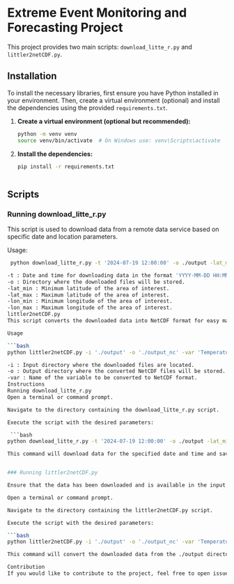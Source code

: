 # Extreme Event Monitoring and Forecasting Project

This project provides two main scripts: `download_litte_r.py` and `littler2netCDF.py`.

## Installation

To install the necessary libraries, first ensure you have Python installed in your environment. Then, create a virtual environment (optional) and install the dependencies using the provided `requirements.txt`.

1. **Create a virtual environment (optional but recommended):**

   ```bash
   python -m venv venv
   source venv/bin/activate  # On Windows use: venv\Scripts\activate

2. **Install the dependencies:**

   ```bash
   pip install -r requirements.txt



## Scripts

### Running download_litte_r.py

This script is used to download data from a remote data service based on specific date and location parameters.

Usage:

   ```bash
    python download_litte_r.py -t '2024-07-19 12:00:00' -o ./output -lat_min -10 -lat_max 10 -lon_min -70 -lon_max -45

-t : Date and time for downloading data in the format 'YYYY-MM-DD HH:MM:SS'.
-o : Directory where the downloaded files will be stored.
-lat_min : Minimum latitude of the area of interest.
-lat_max : Maximum latitude of the area of interest.
-lon_min : Minimum longitude of the area of interest.
-lon_max : Maximum longitude of the area of interest.
littler2netCDF.py
This script converts the downloaded data into NetCDF format for easy manipulation and analysis.

Usage

   ```bash
   python littler2netCDF.py -i './output' -o './output_nc' -var 'Temperature (K)'

-i : Input directory where the downloaded files are located.
-o : Output directory where the converted NetCDF files will be stored.
-var : Name of the variable to be converted to NetCDF format.
Instructions
Running download_litte_r.py
Open a terminal or command prompt.

Navigate to the directory containing the download_litte_r.py script.

Execute the script with the desired parameters:

    ```bash
   python download_litte_r.py -t '2024-07-19 12:00:00' -o ./output -lat_min -10 -lat_max 10 -lon_min -70 -lon_max -45

   This command will download data for the specified date and time and save it to the ./output directory, covering the defined latitude and longitude range.


### Running littler2netCDF.py

Ensure that the data has been downloaded and is available in the input directory.

Open a terminal or command prompt.

Navigate to the directory containing the littler2netCDF.py script.

Execute the script with the desired parameters:

   ```bash
   python littler2netCDF.py -i './output' -o './output_nc' -var 'Temperature (K)'

This command will convert the downloaded data from the ./output directory into NetCDF format and save it to the ./output_nc directory. The -var parameter specifies which variable to include in the NetCDF file.

Contribution
If you would like to contribute to the project, feel free to open issues and pull requests.
